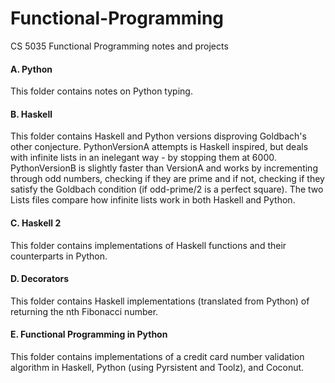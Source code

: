 # Functional-Programming
CS 5035 Functional Programming notes and projects

#### A. Python

This folder contains notes on Python typing.

#### B. Haskell

This folder contains Haskell and Python versions disproving Goldbach's other conjecture.
PythonVersionA attempts is Haskell inspired, but deals with infinite lists in an inelegant way - by stopping them at 6000.
PythonVersionB is slightly faster than VersionA and works by incrementing through odd numbers, checking if they are prime and if not, checking if they satisfy the Goldbach condition (if odd-prime/2 is a perfect square).
The two Lists files compare how infinite lists work in both Haskell and Python.

#### C. Haskell 2

This folder contains implementations of Haskell functions and their counterparts in Python.

#### D. Decorators

This folder contains Haskell implementations (translated from Python) of returning the nth Fibonacci number.

#### E. Functional Programming in Python

This folder contains implementations of a credit card number validation algorithm in Haskell, Python (using Pyrsistent and Toolz), and Coconut.
